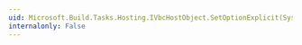 ```yaml
---
uid: Microsoft.Build.Tasks.Hosting.IVbcHostObject.SetOptionExplicit(System.Boolean)
internalonly: False
---
```


